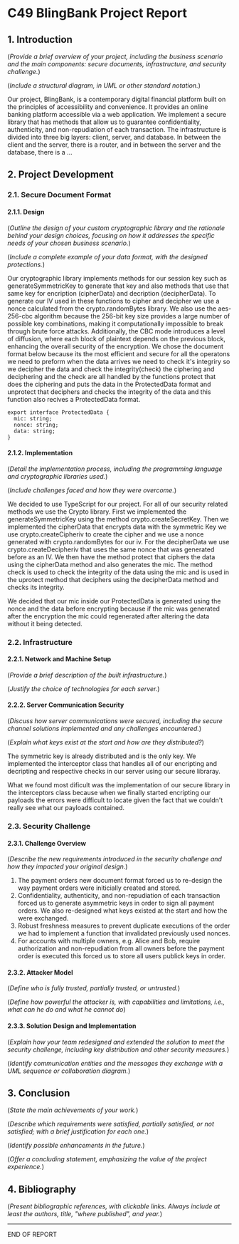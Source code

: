 # C49 BlingBank Project Report

## 1. Introduction

(_Provide a brief overview of your project, including the business scenario and the main components: secure documents, infrastructure, and security challenge._)

(_Include a structural diagram, in UML or other standard notation._)

Our project, BlingBank, is a contemporary digital financial platform built on the principles of accessibility and convenience. It provides an online banking platform accessible via a web application.
We implement a secure library that has methods that allow us to guarantee confidentiality, authenticity, and non-repudiation of each transaction.
The infrastructure is divided into three big layers: client, server, and database. In between the client and the server, there is a router, and in between the server and the database, there is a ...


## 2. Project Development

### 2.1. Secure Document Format

#### 2.1.1. Design

(_Outline the design of your custom cryptographic library and the rationale behind your design choices, focusing on how it addresses the specific needs of your chosen business scenario._)

(_Include a complete example of your data format, with the designed protections._)

Our cryptographic library implements methods for our session key such as generateSymmetricKey to generate that key and also methods that use that same key for encription (cipherData) and decription (decipherData). To generate our IV used in these functions to cipher and decipher we use a nonce calculated from the crypto.randomBytes library.
We also use the aes-256-cbc algorithm because the 256-bit key size provides a large number of possible key combinations, making it computationally impossible to break through brute force attacks. Additionally, the CBC mode introduces a level of diffusion, where each block of plaintext depends on the previous block, enhancing the overall security of the encryption.
We chose the document format below because its the most efficient and secure for all the operatons we need to preform when the data arrives we need to check it's integriry so we decipher the data and check the integrity(check) the ciphering and deciphering and the check are all handled by the functions protect that does the ciphering and puts the data in the ProtectedData format and unprotect that deciphers and checks the integrity of the data and this function also recives a ProtectedData format.
```
export interface ProtectedData {
  mic: string;
  nonce: string;
  data: string;
}
```

#### 2.1.2. Implementation

(_Detail the implementation process, including the programming language and cryptographic libraries used._)

(_Include challenges faced and how they were overcome._)

We decided to use TypeScript for our project. For all of our security related methods we use the Crypto library.
First we implemented the generateSymmetricKey using the method crypto.createSecretKey. Then we implemented the cipherData that encrypts data with the symmetric Key we use crypto.createCipheriv to create the cipher and we use a nonce generated with crypto.randomBytes for our iv. For the decipherData we use crypto.createDecipheriv that uses the same nonce that was generated before as an IV. We then have the method protect that ciphers the data using the cipherData method and also generates the mic. The method check is used to check the integrity of the data using the mic and is used in the uprotect method that deciphers using the decipherData method and checks its integrity.

We decided that our mic inside our ProtectedData is generated using the nonce and the data before encrypting because if the mic was generated after the encryption the mic could regenerated after altering the data without it being detected.

### 2.2. Infrastructure

#### 2.2.1. Network and Machine Setup

(_Provide a brief description of the built infrastructure._)

(_Justify the choice of technologies for each server._)

#### 2.2.2. Server Communication Security

(_Discuss how server communications were secured, including the secure channel solutions implemented and any challenges encountered._)

(_Explain what keys exist at the start and how are they distributed?_)

The symmetric key is already distributed and is the only key.
We implemented the interceptor class that handles all of our encripting and decripting and respective checks in our server using our secure libraray.

What we found most dificult was the implementation of our secure library in the interceptors class because when we finally started encripting our payloads the errors were difficult to locate given the fact that we couldn't really see what our payloads contained.

### 2.3. Security Challenge

#### 2.3.1. Challenge Overview

(_Describe the new requirements introduced in the security challenge and how they impacted your original design._)

1. The payment orders new document format forced us to re-design the way payment orders were initicially created and stored.
2. Confidentiality, authenticity, and non-repudiation of each transaction forced us to generate asymmetric keys in order to sign all payment orders. We also re-designed what keys existed at the start and how the were exchanged.
3. Robust freshness measures to prevent duplicate executions of the order we had to implement a function that invalidated previously used nonces.
4. For accounts with multiple owners, e.g. Alice and Bob, require authorization and non-repudiation from all owners before the payment order is executed this forced us to store all users publick keys in order.

#### 2.3.2. Attacker Model

(_Define who is fully trusted, partially trusted, or untrusted._)

(_Define how powerful the attacker is, with capabilities and limitations, i.e., what can he do and what he cannot do_)

#### 2.3.3. Solution Design and Implementation

(_Explain how your team redesigned and extended the solution to meet the security challenge, including key distribution and other security measures._)

(_Identify communication entities and the messages they exchange with a UML sequence or collaboration diagram._)  

## 3. Conclusion

(_State the main achievements of your work._)

(_Describe which requirements were satisfied, partially satisfied, or not satisfied; with a brief justification for each one._)

(_Identify possible enhancements in the future._)

(_Offer a concluding statement, emphasizing the value of the project experience._)

## 4. Bibliography

(_Present bibliographic references, with clickable links. Always include at least the authors, title, "where published", and year._)

----
END OF REPORT
